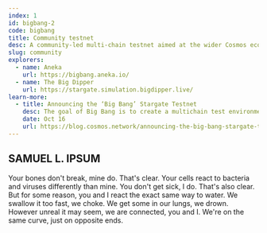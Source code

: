 ```yaml
---
index: 1
id: bigbang-2
code: bigbang
title: Community testnet
desc: A community-led multi-chain testnet aimed at the wider Cosmos ecosystem and independent zone developers focusing on feature testing and experimental development.
slug: community
explorers:
  - name: Aneka
    url: https://bigbang.aneka.io/
  - name: The Big Dipper
    url: https://stargate.simulation.bigdipper.live/
learn-more:
  - title: Announcing the ‘Big Bang’ Stargate Testnet
    desc: The goal of Big Bang is to create a multichain test environment that tests, simulates, and benchmarks the post-Stargate Cosmos.
    date: Oct 16
    url: https://blog.cosmos.network/announcing-the-big-bang-stargate-testnet-a27a7b74a903
---
```


## SAMUEL L. IPSUM

Your bones don't break, mine do. That's clear. Your cells react to bacteria and viruses differently than mine. You don't get sick, I do. That's also clear. But for some reason, you and I react the exact same way to water. We swallow it too fast, we choke. We get some in our lungs, we drown. However unreal it may seem, we are connected, you and I. We're on the same curve, just on opposite ends.

<section-explorer :data="explorers"></section-explorer>

<section-learn-more :data="learn-more"></section-learn-more>